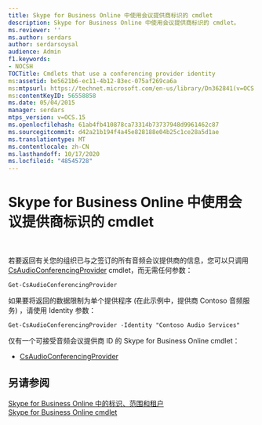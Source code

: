 ```yaml
---
title: Skype for Business Online 中使用会议提供商标识的 cmdlet
description: Skype for Business Online 中使用会议提供商标识的 cmdlet。
ms.reviewer: ''
ms.author: serdars
author: serdarsoysal
audience: Admin
f1.keywords:
- NOCSH
TOCTitle: Cmdlets that use a conferencing provider identity
ms:assetid: be5621b6-ec11-4b12-83ec-075af269ca6a
ms:mtpsurl: https://technet.microsoft.com/en-us/library/Dn362841(v=OCS.15)
ms:contentKeyID: 56558858
ms.date: 05/04/2015
manager: serdars
mtps_version: v=OCS.15
ms.openlocfilehash: 61ab4fb410878ca73314b73737948d9961462c87
ms.sourcegitcommit: d42a21b194f4a45e828188e04b25c1ce28a5d1ae
ms.translationtype: MT
ms.contentlocale: zh-CN
ms.lasthandoff: 10/17/2020
ms.locfileid: "48545728"
---
```

# <a name="cmdlets-in-skype-for-business-online-that-use-a-conferencing-provider-identity"></a>Skype for Business Online 中使用会议提供商标识的 cmdlet

 


若要返回有关您的组织已与之签订的所有音频会议提供商的信息，您可以只调用 [CsAudioConferencingProvider](https://technet.microsoft.com/library/jj994030\(v=ocs.15\)) cmdlet，而无需任何参数：

    Get-CsAudioConferencingProvider

如果要将返回的数据限制为单个提供程序 (在此示例中，提供商 Contoso 音频服务) ，请使用 Identity 参数：

    Get-CsAudioConferencingProvider -Identity "Contoso Audio Services"

仅有一个可接受音频会议提供商 ID 的 Skype for Business Online cmdlet：

  - [CsAudioConferencingProvider](https://technet.microsoft.com/library/jj994030\(v=ocs.15\))

## <a name="see-also"></a>另请参阅


[Skype for Business Online 中的标识、范围和租户](identities-scopes-and-tenants-in-skype-for-business-online.md)  
[Skype for Business Online cmdlet](https://technet.microsoft.com/library/dn362817\(v=ocs.15\))

